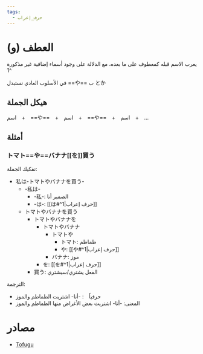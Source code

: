 ```yaml
---
tags:
  - حرف_إعراب
---
```

# العطف (و)
يعرب الاسم قبله كمعطوف على ما بعده، مع الدلالة على وجود أسماء إضافية غير مذكورة ^1

في الأسلوب العادي نستبدل ==や== ب とか
## هيكل الجملة
اسم　+　==や==　+　اسم　+　==や==　+　اسم　+　...
## أمثلة
### トマト==や==バナナ[[を]]買う
تفكيك الجملة:
- 私は-トマトやバナナを買う-
	- -私は-
		- -私-: الضمير أنا
		- -は-: [[は#^1|حرف إعراب]]
	- トマトやバナナを買う
		- トマトやバナナを
			- トマトやバナナ
				- トマトや
					- トマト: طماطم
					- や: [[や#^1|حرف إعراب]]
				- バナナ: موز
			- を: [[を#^1|حرف إعراب]]
		- 買う: الفعل يشتري/سيشتري

الترجمة:
- حرفياً　: -أنا- اشتريت الطماطم والموز
- المعنى: -أنا- اشتريت بعض الأغراض منها الطماطم والموز
# مصادر
- [Tofugu](https://tofugu.com/japanese-grammar/particle-ya)
